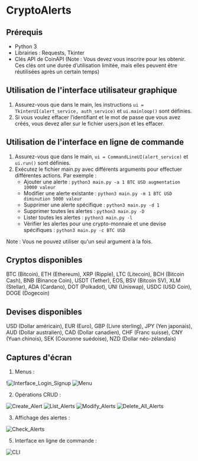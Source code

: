 # CryptoAlerts

## Prérequis

- Python 3
- Librairies : Requests, Tkinter
- Clés API de CoinAPI (Note : Vous devez vous inscrire pour les obtenir. Ces clés ont une durée d’utilisation limitée, mais elles peuvent être réutilisées après un certain temps)

## Utilisation de l'interface utilisateur graphique

1. Assurez-vous que dans le main, les instructions `ui = TkinterUI(alert_service, auth_service)` et `ui.mainloop()` sont définies.
2. Si vous voulez effacer l’identifiant et le mot de passe que vous avez créés, vous devez aller sur le fichier users.json et les effacer.

## Utilisation de l'interface en ligne de commande

1. Assurez-vous que dans le main, `ui = CommandLineUI(alert_service)` et `ui.run()` sont définies.
2. Exécutez le fichier main.py avec différents arguments pour effectuer différentes actions. Par exemple :
    - Ajouter une alerte : `python3 main.py -a 1 BTC USD augmentation 10000 valeur`
    - Modifier une alerte existante : `python3 main.py -m 1 BTC USD diminution 5000 valeur`
    - Supprimer une alerte spécifique : `python3 main.py -d 1`
    - Supprimer toutes les alertes : `python3 main.py -D`
    - Lister toutes les alertes : `python3 main.py -l`
    - Vérifier les alertes pour une crypto-monnaie et une devise spécifiques : `python3 main.py -c BTC USD`

Note : Vous ne pouvez utiliser qu'un seul argument à la fois.

## Cryptos disponibles

BTC (Bitcoin), ETH (Ethereum), XRP (Ripple), LTC (Litecoin), BCH (Bitcoin Cash), BNB (Binance Coin), USDT (Tether), EOS, BSV (Bitcoin SV), XLM (Stellar), ADA (Cardano), DOT (Polkadot), UNI (Uniswap), USDC (USD Coin), DOGE (Dogecoin)

## Devises disponibles

USD (Dollar américain), EUR (Euro), GBP (Livre sterling), JPY (Yen japonais), AUD (Dollar australien), CAD (Dollar canadien), CHF (Franc suisse), CNY (Yuan chinois), SEK (Couronne suédoise), NZD (Dollar néo-zélandais)

## Captures d'écran

1. Menus :
   
!![Interface_Login_Signup](https://github.com/raynaldlao/CryptoAlerts/assets/131525323/5c2e3f89-c4de-4d42-ba40-8b3decfd7b9b)
![Menu](https://github.com/raynaldlao/CryptoAlerts/assets/131525323/cccad743-eb6c-488f-862e-0fd1bb4e9975)

2. Opérations CRUD :

![Create_Alert](https://github.com/raynaldlao/CryptoAlerts/assets/131525323/d6570499-79bd-4506-bbec-d1d0fd989737)
![List_Alerts](https://github.com/raynaldlao/CryptoAlerts/assets/131525323/c6db6c4c-cb1f-4f60-81f1-a0f4c8951935)
![Modify_Alerts](https://github.com/raynaldlao/CryptoAlerts/assets/131525323/8d0ac6c6-6af2-49ce-ad32-015e493cd6b6)
![Delete_All_Alerts](https://github.com/raynaldlao/CryptoAlerts/assets/131525323/149e8fd9-a994-47cc-b180-6037fd49f1bc)

3. Affichage des alertes :

![Check_Alerts](https://github.com/raynaldlao/CryptoAlerts/assets/131525323/09bbd27d-d2ba-4481-980a-aff1fbfc6318)

5. Interface en ligne de commande :

![CLI](https://github.com/raynaldlao/CryptoAlerts/assets/131525323/353f8365-0e73-45d4-b29d-e83193badc38)
